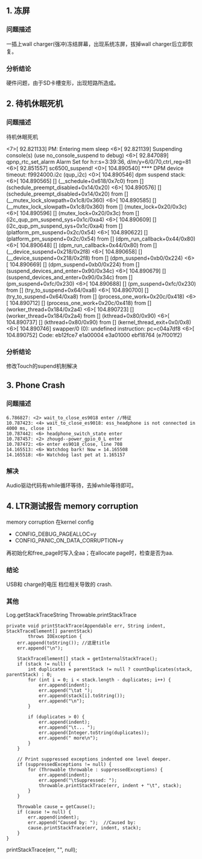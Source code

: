 ## 1. 冻屏

### 问题描述

 一插上wall charger(强冲)冻结屏幕，出现系统冻屏，拔掉wall charger后立即恢复。

### 分析结论

硬件问题，由于SD卡槽变形，出现短路所造成。

## 2. 待机休眠死机

### 问题描述

待机休眠死机


<7>[ 92.821133] PM: Entering mem sleep
<6>[ 92.821139] Suspending console(s) (use no_console_suspend to debug)
<6>[ 92.847089] qpnp_rtc_set_alarm Alarm Set for h:r:s=3:39:36, d/m/y=6/0/70,ctrl_reg=81
<6>[ 92.851557] sc6500_suspend!
<0>[ 104.890540] **** DPM device timeout: f9924000.i2c (qup_i2c)
<0>[ 104.890546] dpm suspend stack:
<6>[ 104.890565] [<c0977be0>] (__schedule+0x618/0x7c0) from [<c0978158>] (schedule_preempt_disabled+0x14/0x20)
<6>[ 104.890576] [<c0978158>] (schedule_preempt_disabled+0x14/0x20) from [<c0976a5c>] (__mutex_lock_slowpath+0x1c8/0x360)
<6>[ 104.890585] [<c0976a5c>] (__mutex_lock_slowpath+0x1c8/0x360) from [<c0976c14>] (mutex_lock+0x20/0x3c)
<6>[ 104.890596] [<c0976c14>] (mutex_lock+0x20/0x3c) from [<c05cb654>] (i2c_qup_pm_suspend_sys+0x1c/0xa4)
<6>[ 104.890609] [<c05cb654>] (i2c_qup_pm_suspend_sys+0x1c/0xa4) from [<c04a36fc>] (platform_pm_suspend+0x2c/0x54)
<6>[ 104.890622] [<c04a36fc>] (platform_pm_suspend+0x2c/0x54) from [<c04a7a84>] (dpm_run_callback+0x44/0x80)
<6>[ 104.890648] [<c04a7a84>] (dpm_run_callback+0x44/0x80) from [<c04a7cd8>] (__device_suspend+0x218/0x2f8)
<6>[ 104.890658] [<c04a7cd8>] (__device_suspend+0x218/0x2f8) from [<c04a9258>] (dpm_suspend+0xb0/0x224)
<6>[ 104.890669] [<c04a9258>] (dpm_suspend+0xb0/0x224) from [<c01d4ae4>] (suspend_devices_and_enter+0x90/0x34c)
<6>[ 104.890679] [<c01d4ae4>] (suspend_devices_and_enter+0x90/0x34c) from [<c01d4e9c>] (pm_suspend+0xfc/0x230)
<6>[ 104.890688] [<c01d4e9c>] (pm_suspend+0xfc/0x230) from [<c01d5064>] (try_to_suspend+0x64/0xa8)
<6>[ 104.890700] [<c01d5064>] (try_to_suspend+0x64/0xa8) from [<c01b11d4>] (process_one_work+0x20c/0x418)
<6>[ 104.890712] [<c01b11d4>] (process_one_work+0x20c/0x418) from [<c01b1590>] (worker_thread+0x184/0x2a4)
<6>[ 104.890723] [<c01b1590>] (worker_thread+0x184/0x2a4) from [<c01b5c6c>] (kthread+0x80/0x90)
<6>[ 104.890737] [<c01b5c6c>] (kthread+0x80/0x90) from [<c0106c24>] (kernel_thread_exit+0x0/0x8)
<6>[ 104.890746] swapper/0 (0): undefined instruction: pc=c04a7df8
<6>[ 104.890752] Code: eb12fce7 e1a00004 e3a01000 ebf18764 (e7f001f2)

### 分析结论

修改Touch的supend机制解决


## 3. Phone Crash

### 问题描述

    6.786827: <2> wait_to_close_es9018 enter //特征
    10.787423: <4> wait_to_close_es9018: ess_headphone is not connected in 4000 ms, close it
    10.787442: <6> headphone_switch_state enter
    10.787457: <2> zhougd--power_gpio_0_L enter
    10.787472: <6> enter es9018_close, line 708
    14.165513: <6> Watchdog bark! Now = 14.165508
    14.165518: <6> Watchdog last pet at 1.165157

### 解决

Audio驱动代码有while循环等待，去掉while等待即可。

## 4. LTR测试报告 memory corruption

 memory corruption 在kernel config

- CONFIG_DEBUG_PAGEALLOC=y
- CONFIG_PANIC_ON_DATA_CORRUPTION=y

再初始化和free_page时写入全aa；在allocate page时，检查是否为aa.

### 结论

USB和 charge的电压 档位相关导致的 crash.


### 其他

Log.getStackTraceString
    Throwable.printStackTrace

    private void printStackTrace(Appendable err, String indent, StackTraceElement[] parentStack)
            throws IOException {
        err.append(toString()); //这是title
        err.append("\n");

        StackTraceElement[] stack = getInternalStackTrace();
        if (stack != null) {
            int duplicates = parentStack != null ? countDuplicates(stack, parentStack) : 0;
            for (int i = 0; i < stack.length - duplicates; i++) {
                err.append(indent);
                err.append("\tat ");
                err.append(stack[i].toString());
                err.append("\n");
            }

            if (duplicates > 0) {
                err.append(indent);
                err.append("\t... ");
                err.append(Integer.toString(duplicates));
                err.append(" more\n");
            }
        }

        // Print suppressed exceptions indented one level deeper.
        if (suppressedExceptions != null) {
            for (Throwable throwable : suppressedExceptions) {
                err.append(indent);
                err.append("\tSuppressed: ");
                throwable.printStackTrace(err, indent + "\t", stack);
            }
        }

        Throwable cause = getCause();
        if (cause != null) {
            err.append(indent);
            err.append("Caused by: ");  //Caused by:
            cause.printStackTrace(err, indent, stack);
        }
    }

printStackTrace(err, "", null);
